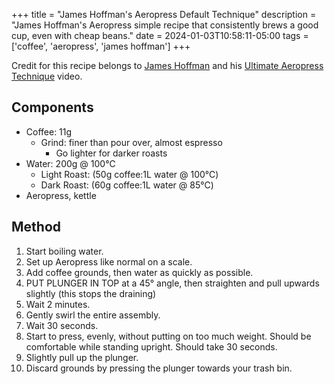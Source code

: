 +++
title = "James Hoffman's Aeropress Default Technique"
description = "James Hoffman's Aeropress simple recipe that consistently brews a good cup, even with cheap beans."
date = 2024-01-03T10:58:11-05:00
tags = ['coffee', 'aeropress', 'james hoffman']
+++

Credit for this recipe belongs to [James Hoffman](https://www.youtube.com/channel/UCMb0O2CdPBNi-QqPk5T3gsQ) and his [Ultimate Aeropress Technique](https://www.youtube.com/watch?v=j6VlT_jUVPc&pp=ygUXamFtZXMgaG9mZm1hbiBhZXJvcHJlc3M%3D) video.

## Components

- Coffee: 11g
    - Grind: finer than pour over, almost espresso
        - Go lighter for darker roasts
- Water: 200g @ 100℃
    - Light Roast: (50g coffee:1L water @ 100℃)
    - Dark Roast: (60g coffee:1L water @ 85℃)
- Aeropress, kettle


## Method

1. Start boiling water.
2. Set up Aeropress like normal on a scale.
3. Add coffee grounds, then water as quickly as possible.
4. PUT PLUNGER IN TOP at a 45° angle, then straighten and pull upwards slightly (this stops the draining)
5. Wait 2 minutes.
6. Gently swirl the entire assembly.
7. Wait 30 seconds.
8. Start to press, evenly, without putting on too much weight. Should be comfortable while standing upright. Should take 30 seconds.
9. Slightly pull up the plunger.
10. Discard grounds by pressing the plunger towards your trash bin.
